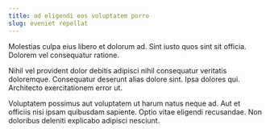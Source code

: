 ```yaml
---
title: ad eligendi eos voluptatem porro
slug: eveniet repellat
---
```


Molestias culpa eius libero et dolorum ad. Sint iusto quos sint sit officia. Dolorem vel consequatur ratione.

Nihil vel provident dolor debitis adipisci nihil consequatur veritatis doloremque. Consequatur deserunt alias dolore sint. Ipsa dolores qui. Architecto exercitationem error ut.

Voluptatem possimus aut voluptatem ut harum natus neque ad. Aut et officiis nisi ipsam quibusdam sapiente. Optio vitae eligendi recusandae. Non doloribus deleniti explicabo adipisci nesciunt.
